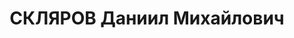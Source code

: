 ---
title: СКЛЯРОВ Даниил Михайлович
description: 'Род. в 1907, обр.: высшее. Проживал: Ленинград, ул. Пролетарской Победы,
  д. 74, кв. 3. Японовед, науч. сотр. ин-та экономики АН СССР

  Арестован 04.11.1936. Обв. по ст. 58-10, 11. Приговор: ВК ВС СССР, 11.05.1937 –
  10 лет ИТЛ, 15.07.1939 умер в тюремной больнице в Красноярске.

  Реабилитирован в 1958'
---